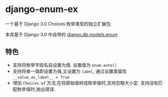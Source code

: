# django-enum-ex
一个基于 Django 3.0 Choices 枚举类型的独立扩展包

本库基于 Django 3.0 中自带的 [django.db.models.enum ](https://github.com/django/django/blob/master/django/db/models/enums.py)


特色
---------------

- 支持将枚举字段名自设置为值. 设置值为 `enum.auto()`
- 支持将单一值即设置为值,又设置为 `label`, 通过设置类属性 `__value_as_label__ = True`
- 增加 `Choices.of` 方法,在将原始值转成枚举值时,支持忽略大小定. 支持没有匹配枚举值时,抛出错误.
